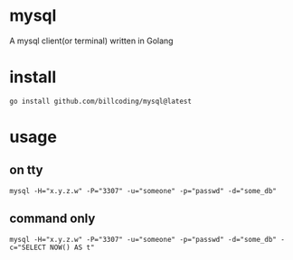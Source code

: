# mysql
A mysql client(or terminal) written in Golang

# install
```shell
go install github.com/billcoding/mysql@latest
```

# usage

## on tty
```shell
mysql -H="x.y.z.w" -P="3307" -u="someone" -p="passwd" -d="some_db" 
```

## command only
```shell
mysql -H="x.y.z.w" -P="3307" -u="someone" -p="passwd" -d="some_db" -c="SELECT NOW() AS t" 
```